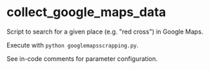 # collect_google_maps_data

Script to search for a given place (e.g. "red cross") in Google Maps.

Execute with `python googlemapsscrapping.py`.

See in-code comments for parameter configuration.
